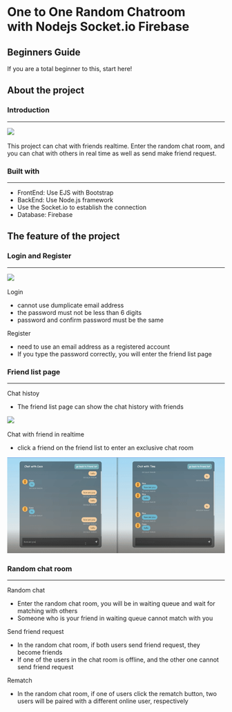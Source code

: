 One to One Random Chatroom  
with Nodejs Socket.io Firebase
===


## Beginners Guide

If you are a total beginner to this, start here!
## About the project

### Introduction
---
![](https://i.imgur.com/8ILnVPz.png)

This project can chat with friends realtime. Enter the random chat room, and you can chat with others in real time as well as send make friend request.

### Built with
----
* FrontEnd: Use EJS with Bootstrap  
* BackEnd: Use Node.js framework
* Use the Socket.io to establish the connection
* Database: Firebase

## The feature of the project

### Login and Register
---

![](https://i.imgur.com/JqlZzaL.png)

Login  
* cannot use dumplicate email address
* the password must not be less than 6 digits
* password and confirm password must be the same

Register 
* need to use an email address as a registered account 
* If you type the password correctly, you will enter the friend list page

### Friend list page
---

Chat histoy  
* The friend list page can show the chat history with friends

<img src="https://i.imgur.com/AApuUUt.gif" width="450">

Chat with friend in realtime
* click a friend on the friend list to enter an exclusive chat room

<img src="https://github.com/Chau-TsaiYing/Random_Chatroom/blob/main/LINE_P2021629_232955.gif" width="650">

### Random chat room
---

Random chat
* Enter the random chat room, you will be in waiting queue and wait for matching with others 
* Someone who is your friend in waiting queue cannot match with you

Send friend request
* In the random chat room, if both users send friend request, they become friends
* If one of the users in the chat room is offline, and the other one cannot send friend request

Rematch
* In the random chat room, if one of users click the rematch button, two users will be paired with a different online user, respectively








